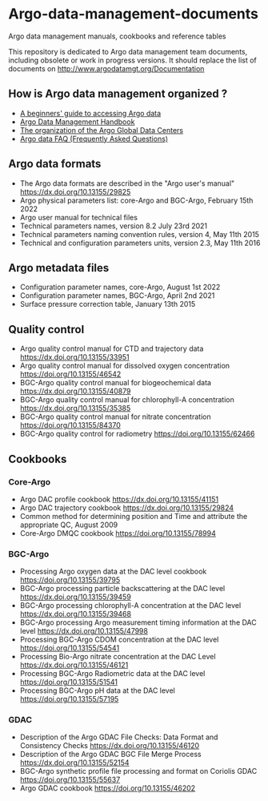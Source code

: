 # Argo-data-management-documents
Argo data management manuals, cookbooks and reference tables

This repository is dedicated to Argo data management team documents, including obsolete or work in progress versions.
It should replace the list of documents on http://www.argodatamgt.org/Documentation

## How is Argo data management organized ?
- [A beginners' guide to accessing Argo data](https://argo.ucsd.edu/data/how-to-use-argo-files) 
- [Argo Data Management Handbook](https://github.com/euroargodev/Argo-data-management-documents/blob/main/doc/etc/argo_data_management_handbook.pdf) 
- [The organization of the Argo Global Data Centers](https://github.com/euroargodev/Argo-data-management-documents/blob/main/doc/etc/gdac_argo_servers-2.4.pdf) 
- [Argo data FAQ (Frequently Asked Questions)](https://argo.ucsd.edu/data/data-faq) 

## Argo data formats
- The Argo data formats are described in the "Argo user's manual"
https://dx.doi.org/10.13155/29825
- Argo physical parameters list: core-Argo and BGC-Argo, February 15th 2022
- Argo user manual for technical files
- Technical parameters names, version 8.2 July 23rd 2021
- Technical parameters naming convention rules, version 4, May 11th 2015
- Technical and configuration parameters units, version 2.3, May 11th 2016

## Argo metadata files
- Configuration parameter names, core-Argo, August 1st 2022
- Configuration parameter names, BGC-Argo, April 2nd 2021
- Surface pressure correction table, January 13th 2015

## Quality control
- Argo quality control manual for CTD and trajectory data
https://dx.doi.org/10.13155/33951
- Argo quality control manual for dissolved oxygen concentration
https://doi.org/10.13155/46542
- BGC-Argo quality control manual for biogeochemical data
https://dx.doi.org/10.13155/40879
- BGC-Argo quality control manual for chlorophyll-A concentration
https://dx.doi.org/10.13155/35385
- BGC-Argo quality control manual for nitrate concentration
https://doi.org/10.13155/84370
- BGC-Argo quality control for radiometry
https://doi.org/10.13155/62466

## Cookbooks
### Core-Argo
- Argo DAC profile cookbook
https://dx.doi.org/10.13155/41151
- Argo DAC trajectory cookbook
https://dx.doi.org/10.13155/29824
- Common method for determining position and Time and attribute the appropriate QC, August 2009
- Core-Argo DMQC cookbook
https://doi.org/10.13155/78994

### BGC-Argo
- Processing Argo oxygen data at the DAC level cookbook
https://doi.org/10.13155/39795
- BGC-Argo processing particle backscattering at the DAC level
https://dx.doi.org/10.13155/39459
- BGC-Argo processing chlorophyll-A concentration at the DAC level
https://dx.doi.org/10.13155/39468
- BGC-Argo processing Argo measurement timing information at the DAC level
https://dx.doi.org/10.13155/47998
- Processing BGC-Argo CDOM concentration at the DAC level
https://doi.org/10.13155/54541
- Processing Bio-Argo nitrate concentration at the DAC Level
https://dx.doi.org/10.13155/46121
- Processing BGC-Argo Radiometric data at the DAC level
https://doi.org/10.13155/51541
- Processing BGC-Argo pH data at the DAC level
https://doi.org/10.13155/57195

### GDAC
- Description of the Argo GDAC File Checks: Data Format and Consistency Checks
https://dx.doi.org/10.13155/46120
- Description of the Argo GDAC BGC File Merge Process
https://dx.doi.org/10.13155/52154
- BGC-Argo synthetic profile file processing and format on Coriolis GDAC
https://doi.org/10.13155/55637
- Argo GDAC cookbook
https://doi.org/10.13155/46202

